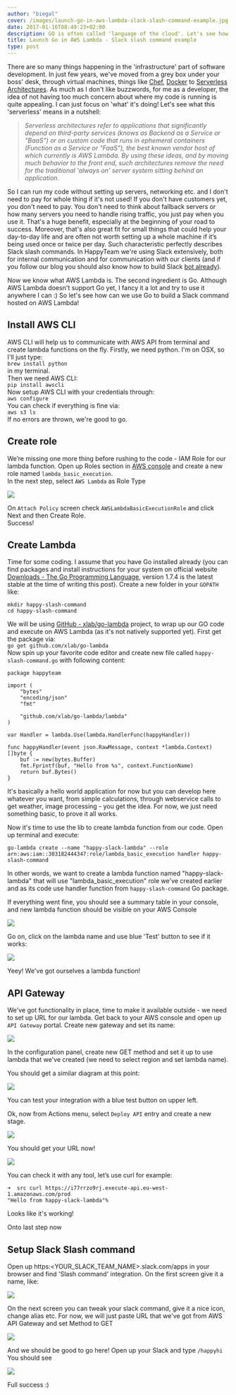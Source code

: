 ```yaml
---
author: "biegal"
cover: /images/launch-go-in-aws-lambda-slack-slash-command-example.jpg
date: 2017-01-16T08:49:23+02:00
description: GO is often called 'language of the cloud'. Let's see how we can use it to utilize AWS Lambda and create Slack Slash command. It's easy and serverless ;)
title: Launch Go in AWS Lambda - Slack slash command example
type: post
---
```

There are so many things happening in the 'infrastructure' part of software development. In just few years, we've moved from a grey box under your boss' desk, through virtual machines, things like [Chef](https://www.chef.io/chef/), [Docker](https://www.docker.com/) to [Serverless Architectures](http://martinfowler.com/articles/serverless.html). 
As much as I don't like buzzwords, for me as a developer, the idea of not having too much concern about where my code is running is quite appealing. I can just focus on 'what' it's doing!
Let's see what this 'serverless' means in a nutshell:

> _Serverless architectures refer to applications that significantly depend on third-party services (knows as Backend as a Service or "BaaS") or on custom code that runs in ephemeral containers (Function as a Service or "FaaS"), the best known vendor host of which currently is AWS Lambda. By using these ideas, and by moving much behavior to the front end, such architectures remove the need for the traditional 'always on' server system sitting behind an application._  

So I can run my code without setting up servers, networking etc. and I don't need to pay for whole thing if it's not used! If you don't have customers yet, you don't need to pay. You don't need to think about fallback servers or how many servers you need to handle rising traffic, you just pay when you use it. That's a huge benefit, especially at the beginning of your road to success.
Moreover, that's also great fit for small things that could help your day-to-day life and are often not worth setting up a whole machine if it’s being used once or twice per day.
Such characteristic perfectly describes Slack slash commands. In HappyTeam we're using Slack extensively, both for internal communication and for communication with our clients (and if you follow our blog you should also know how to build Slack [bot already](http://happyteam.io/blog/2016/10/03/how-to-build-karma-slack-bot-in-elixir/)). 

Now we know what AWS Lambda is. The second ingredient is Go. Although AWS Lambda doesn't support Go yet, I fancy it a lot and try to use it anywhere I can :) 
So let's see how can we use Go to build a Slack command hosted on AWS Lambda!

## Install AWS CLI
AWS CLI will help us to communicate with AWS API from terminal and create lambda functions on the fly.
Firstly, we need python. I'm on OSX, so I'll just type:  
`brew install python`  
in my terminal.  
Then we need AWS CLI:  
`pip install awscli`  
Now setup AWS CLI with your credentials through:  
`aws configure`  
You can check if everything is fine via:  
`aws s3 ls`  
If no errors are thrown, we're good to go.

## Create role
We’re missing one more thing before rushing to the code - IAM Role for our lambda function.
Open up Roles section in [AWS console](https://console.aws.amazon.com/iam/home?region=eu-west-1#/roles)
and create a new role named `lambda_basic_execution`.  
In the next step, select `AWS Lambda` as Role Type 

![](/images/post-go-aws-lambda/select_role_type.png)  

On `Attach Policy` screen check `AWSLambdaBasicExecutionRole` and click Next and then Create Role.  
Success!

## Create Lambda
Time for some coding.
I assume that you have Go installed already (you can find packages and install instructions for your system on official website [Downloads - The Go Programming Language](https://golang.org/dl/), version 1.7.4 is the latest stable at the time of writing this post). 
Create a new folder in your `GOPATH` like:
```
mkdir happy-slash-command
cd happy-slash-command
```

We will be using  [GitHub - xlab/go-lambda](https://github.com/xlab/go-lambda) project, to wrap up our GO code and execute on AWS Lambda (as it's not natively supported yet).
First get the package via:  
`go get github.com/xlab/go-lambda`  
Now spin up your favorite code editor and create new file called `happy-slash-command.go` with following content:
```
package happyteam

import (
	"bytes"
	"encoding/json"
	"fmt"

	"github.com/xlab/go-lambda/lambda"
)

var Handler = lambda.Use(lambda.HandlerFunc(happyHandler))

func happyHandler(event json.RawMessage, context *lambda.Context) []byte {
	buf := new(bytes.Buffer)
	fmt.Fprintf(buf, "Hello from %s", context.FunctionName)
	return buf.Bytes()
}
```

It's basically a hello world application for now but you can develop here whatever you want, from simple calculations, through webservice calls to get weather, image processing - you get the idea.
For now, we just need something basic, to prove it all works.  	

Now it's time to use the lib to create lambda function from our code.
Open up terminal and execute:
```
go-lambda create --name "happy-slack-lambda" --role arn:aws:iam::303182444347:role/lambda_basic_execution handler happy-slash-command
```

In other words, we want to create a lambda function named "happy-slack-lambda" that will use "lambda_basic_execution" role we've created earlier and as its code use handler function from `happy-slash-command` Go package.

If everything went fine, you should see a summary table in your console, and new lambda function should be visible on your AWS Console

![](/images/post-go-aws-lambda/lambda_ready.png)

Go on, click on the lambda name and use blue 'Test' button to see if it works:

![](/images/post-go-aws-lambda/lambda_test.png)

Yeey! We've got ourselves a lambda function!

## API Gateway
We've got functionality in place, time to make it available outside - we need to set up URL for our lambda.
Get back to your AWS console and open up `API Gateway` portal. Create new gateway and set its name:  

![](/images/post-go-aws-lambda/api_gateway_name.png)


In the configuration panel, create new GET method and set it up to use lambda that we've created (we need to select region and set lambda name).

You should get a similar diagram at this point:  

![](/images/post-go-aws-lambda/gateway_diagram.png)

You can test your integration with a blue test button on upper left.

Ok, now from Actions menu, select `Deploy API` entry and create a new stage.  

![](/images/post-go-aws-lambda/name_stage.png)

You should get your URL now!  

![](/images/post-go-aws-lambda/gateway_url.png)

You can check it with any tool, let’s use curl for example:
```
➜  src curl https://i77rrzo9rj.execute-api.eu-west-1.amazonaws.com/prod
"Hello from happy-slack-lambda"%
```

Looks like it's working!

Onto last step now

## Setup Slack Slash command
Open up https:<YOUR_SLACK_TEAM_NAME>.slack.com/apps in your browser and find 'Slash command' integration.
On the first screen give it a name, like:  

![](/images/post-go-aws-lambda/slack_command_name.png)

On the next screen you can tweak your slack command, give it a nice icon, change alias etc. For now, we will just paste URL that we've got from AWS API Gateway and set Method to GET  

![](/images/post-go-aws-lambda/slack_command_setting.png)

And we should be good to go here!
Open up your Slack and type `/happyhi` 
You should see  

![](/images/post-go-aws-lambda/result.png)

Full success :)
